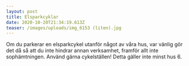 ```yaml
---
layout: post
title: Elsparkcyklar
date: 2020-10-20T21:34:19.613Z
teaser: /images/uploads/img_6153 (liten).jpg
---
```

Om du parkerar en elsparkcykel utanför något av våra hus, var vänlig gör det då så att du inte hindrar annan verksamhet, framför allt inte sophämtningen. Använd gärna cykelställen! Detta gäller inte minst hus 6.